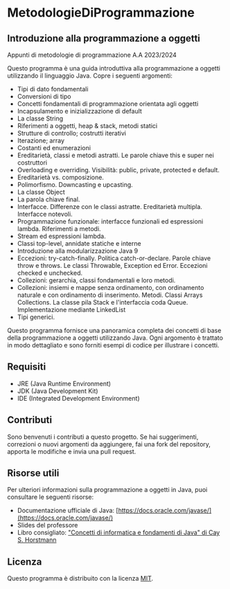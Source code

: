 # MetodologieDiProgrammazione
## Introduzione alla programmazione a oggetti
Appunti di metodologie di programmazione A.A 2023/2024

Questo programma è una guida introduttiva alla programmazione a oggetti utilizzando il linguaggio Java. Copre i seguenti argomenti:

- Tipi di dato fondamentali
- Conversioni di tipo
- Concetti fondamentali di programmazione orientata agli oggetti
- Incapsulamento e inizializzazione di default
- La classe String
- Riferimenti a oggetti, heap & stack, metodi statici
- Strutture di controllo; costrutti iterativi
- Iterazione; array
- Costanti ed enumerazioni
- Ereditarietà, classi e metodi astratti. Le parole chiave this e super nei costruttori
- Overloading e overriding. Visibilità: public, private, protected e default.
- Ereditarietà vs. composizione.
- Polimorfismo. Downcasting e upcasting.
- La classe Object
- La parola chiave final.
- Interfacce. Differenze con le classi astratte. Ereditarietà multipla. Interfacce notevoli.
- Programmazione funzionale: interfacce funzionali ed espressioni lambda. Riferimenti a metodi.
- Stream ed espressioni lambda.
- Classi top-level, annidate statiche e interne
- Introduzione alla modularizzazione Java 9
- Eccezioni: try-catch-finally. Politica catch-or-declare. Parole chiave throw e throws. Le classi Throwable, Exception ed Error.
  Eccezioni checked e unchecked.
- Collezioni: gerarchia, classi fondamentali e loro metodi.
- Collezioni: insiemi e mappe senza ordinamento, con ordinamento naturale e con ordinamento di inserimento. Metodi. Classi Arrays Collections. La classe pila Stack e l'interfaccia coda Queue. Implementazione mediante LinkedList
- Tipi generici.

Questo programma fornisce una panoramica completa dei concetti di base della programmazione a oggetti utilizzando Java. Ogni argomento è trattato in modo dettagliato e sono forniti esempi di codice per illustrare i concetti.

## Requisiti

- JRE (Java Runtime Environment)
- JDK (Java Development Kit)
- IDE (Integrated Development Environment) 

## Contributi

Sono benvenuti i contributi a questo progetto. Se hai suggerimenti, correzioni o nuovi argomenti da aggiungere, fai una fork del repository, apporta le modifiche e invia una pull request.

## Risorse utili

Per ulteriori informazioni sulla programmazione a oggetti in Java, puoi consultare le seguenti risorse:

- Documentazione ufficiale di Java: [https://docs.oracle.com/javase/](https://docs.oracle.com/javase/)
- Slides del professore
- Libro consigliato: ["Concetti di informatica e fondamenti di Java" di Cay S. Horstmann](https://amzn.eu/d/gqTVQUJ)

## Licenza

Questo programma è distribuito con la licenza [MIT](LICENSE).
